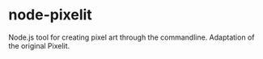 # node-pixelit
Node.js tool for creating pixel art through the commandline. Adaptation of the original Pixelit.
